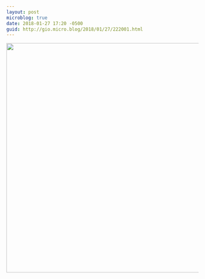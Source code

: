```yaml
---
layout: post
microblog: true
date: 2018-01-27 17:20 -0500
guid: http://gio.micro.blog/2018/01/27/222001.html
---
```



<img src="http://microblog.stevegio.net/uploads/2018/f1edc66059.jpg" width="600" height="600" />
